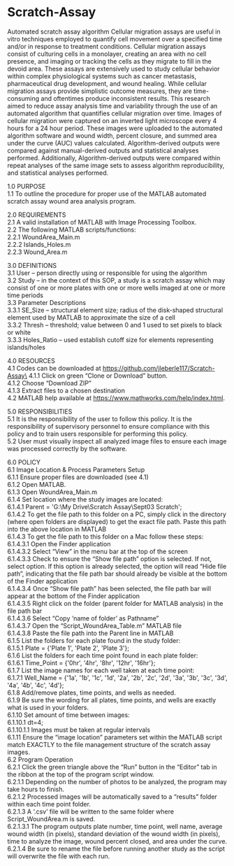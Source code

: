 # Scratch-Assay
Automated scratch assay algorithm
 Cellular migration assays are useful in vitro techniques employed to quantify cell movement over a specified time and/or in response to treatment conditions. Cellular migration assays consist of culturing cells in a monolayer, creating an area with no cell presence, and imaging or tracking the cells as they migrate to fill in the devoid area. These assays are extensively used to study cellular behavior within complex physiological systems such as cancer metastasis, pharmaceutical drug development, and wound healing. While cellular migration assays provide simplistic outcome measures, they are time-consuming and oftentimes produce inconsistent results. This research aimed to reduce assay analysis time and variability through the use of an automated algorithm that quantifies cellular migration over time. Images of cellular migration were captured on an inverted light microscope every 4 hours for a 24 hour period. These images were uploaded to the automated algorithm software and wound width, percent closure, and summed area under the curve (AUC) values calculated. Algorithm-derived outputs were compared against manual-derived outputs and statistical analyses performed. Additionally, Algorithm-derived outputs were compared within repeat analyses of the same image sets to assess algorithm reproducibility, and statistical analyses performed. 


1.0 PURPOSE\
    1.1 To outline the procedure for proper use of the MATLAB automated scratch assay wound area analysis program.
    
2.0 REQUIREMENTS\
    2.1	A valid installation of MATLAB with Image Processing Toolbox.\
    2.2	The following MATLAB scripts/functions:\
	2.2.1 WoundArea_Main.m\
	2.2.2 Islands_Holes.m\
	2.2.3 Wound_Area.m

3.0	DEFINITIONS\
	3.1	User – person directly using or responsible for using the algorithm\
	3.2	Study – in the context of this SOP, a study is a scratch assay which may consist of one or more plates with one or more wells 						imaged at one or more time periods\
	3.3	Parameter Descriptions\
		3.3.1	SE_Size – structural element size; radius of the disk-shaped structural element used by MATLAB to approximate the size of a cell\
		3.3.2	Thresh – threshold; value between 0 and 1 used to set pixels to black or white\
		3.3.3	Holes_Ratio – used establish cutoff size for elements representing islands/holes

4.0	RESOURCES\
	4.1	Codes can be downloaded at https://github.com/jleberle117/Scratch-Assay\
		4.1.1	Click on green “Clone or Download” button.\
		4.1.2	Choose “Download ZIP”\
		4.1.3	Extract files to a chosen destination\
	4.2	MATLAB help available at https://www.mathworks.com/help/index.html. 

5.0	RESPONSIBILITIES\
	5.1	It is the responsibility of the user to follow this policy.  It is the responsibility of supervisory personnel to ensure compliance 	with this policy and to train users responsible for performing this policy.\
	5.2	User must visually inspect all analyzed image files to ensure each image was processed correctly by the software.
	
6.0	POLICY\
	6.1	Image Location & Process Parameters Setup\
		6.1.1	Ensure proper files are downloaded (see 4.1)\
		6.1.2	Open MATLAB.\
		6.1.3	Open WoundArea_Main.m\
		6.1.4	Set location where the study images are located:\
			6.1.4.1	Parent = 'G:\My Drive\Scratch Assay\Sept03 Scratch';\
			6.1.4.2	To get the file path to this folder on a PC, simply click in the directory (where open folders are 					displayed) to get the exact file path. Paste this path into the above location in MATLAB\
			6.1.4.3	To get the file path to this folder on a Mac follow these steps:\
			6.1.4.3.1	Open the Finder application \
			6.1.4.3.2	Select “View” in the menu bar at the top of the screen \
			6.1.4.3.3	Check to ensure the “Show file path” option is selected. If not, select option. If this option is already selected, the option will read “Hide file path”, indicating that the file path bar should already be visible at the bottom of the Finder application\
			6.1.4.3.4	Once “Show file path” has been selected, the file path bar will appear at the bottom of the Finder application\
			6.1.4.3.5	Right click on the folder (parent folder for MATLAB analysis) in the file path bar \
			6.1.4.3.6	Select “Copy ‘name of folder’ as Pathname” \
			6.1.4.3.7	Open the “Script_WoundArea_Table.m” MATLAB file\
			6.1.4.3.8	Paste the file path into the Parent line in MATLAB\
		6.1.5	List the folders for each plate found in the study folder:\
			6.1.5.1	Plate = {'Plate 1', 'Plate 2', 'Plate 3'};\
		6.1.6	List the folders for each time point found in each plate folder:\
			6.1.6.1	Time_Point = {'0hr', '4hr', '8hr', '12hr', '16hr'};\
		6.1.7	List the image names for each well taken at each time point:\
			6.1.7.1	Well_Name = {'1a', '1b', '1c', '1d', '2a', '2b', '2c', '2d', '3a', '3b', '3c', '3d', '4a', '4b', '4c', '4d'};\
		6.1.8	Add/remove plates, time points, and wells as needed. \
		6.1.9	Be sure the wording for all plates, time points, and wells are exactly what is used in your folders.\
		6.1.10	Set amount of time between images:\
			6.1.10.1	dt=4;\
				6.1.10.1.1	Images must be taken at regular intervals\
		6.1.11	Ensure the “image location” parameters set within the MATLAB script match EXACTLY to the file management structure of the 							scratch assay images.\
	6.2	Program Operation\
		6.2.1	Click the green triangle above the “Run” button in the “Editor” tab in the ribbon at the top of the program script window.\
			6.2.1.1	Depending on the number of photos to be analyzed, the program may take hours to finish.\
			6.2.1.2	Processed images will be automatically saved to a “results” folder within each time point folder.\
			6.2.1.3	A ‘.csv’ file will be written to the same folder where Script_WoundArea.m is saved.\
				6.2.1.3.1	The program outputs plate number, time point, well name, average wound width (in pixels), standard deviation of the wound width (in pixels), time to analyze the image, wound percent closed, and area under the curve.\
			6.2.1.4	Be sure to rename the file before running another study as the script will overwrite the file with each run.
